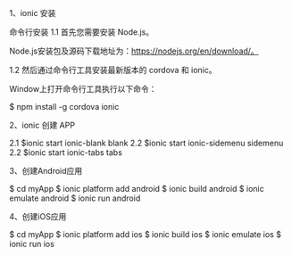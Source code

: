 1、ionic 安装

命令行安装
1.1 首先您需要安装 Node.js。

Node.js安装包及源码下载地址为：https://nodejs.org/en/download/。 

1.2 然后通过命令行工具安装最新版本的 cordova 和 ionic。

Window上打开命令行工具执行以下命令：

$ npm install -g cordova ionic

2、ionic 创建 APP

2.1 $ionic start ionic-blank blank
2.2 $ionic start ionic-sidemenu sidemenu
2.2 $ionic start ionic-tabs tabs

3、创建Android应用

$ cd myApp
$ ionic platform add android
$ ionic build android
$ ionic emulate android
$ ionic run android

4、创建iOS应用

$ cd myApp
$ ionic platform add ios
$ ionic build ios
$ ionic emulate ios
$ ionic run ios